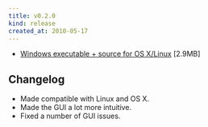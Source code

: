 ```yaml
---
title: v0.2.0
kind: release
created_at: 2010-05-17
---
```


* [Windows executable + source for OS X/Linux](https://github.com/downloads/Spooner/flipped/flipped_v0_2_0.zip) [2.9MB]

Changelog
---------

* Made compatible with Linux and OS X.
* Made the GUI a lot more intuitive.
* Fixed a number of GUI issues.